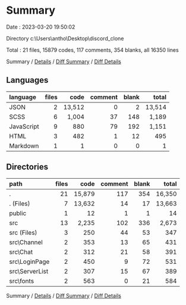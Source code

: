 # Summary

Date : 2023-03-20 19:50:02

Directory c:\\Users\\antho\\Desktop\\discord_clone

Total : 21 files,  15879 codes, 117 comments, 354 blanks, all 16350 lines

Summary / [Details](details.md) / [Diff Summary](diff.md) / [Diff Details](diff-details.md)

## Languages
| language | files | code | comment | blank | total |
| :--- | ---: | ---: | ---: | ---: | ---: |
| JSON | 2 | 13,512 | 0 | 2 | 13,514 |
| SCSS | 6 | 1,004 | 37 | 148 | 1,189 |
| JavaScript | 9 | 880 | 79 | 192 | 1,151 |
| HTML | 3 | 482 | 1 | 12 | 495 |
| Markdown | 1 | 1 | 0 | 0 | 1 |

## Directories
| path | files | code | comment | blank | total |
| :--- | ---: | ---: | ---: | ---: | ---: |
| . | 21 | 15,879 | 117 | 354 | 16,350 |
| . (Files) | 7 | 13,632 | 14 | 17 | 13,663 |
| public | 1 | 12 | 1 | 1 | 14 |
| src | 13 | 2,235 | 102 | 336 | 2,673 |
| src (Files) | 3 | 250 | 44 | 53 | 347 |
| src\\Channel | 2 | 353 | 13 | 65 | 431 |
| src\\Chat | 2 | 312 | 21 | 58 | 391 |
| src\\LoginPage | 2 | 450 | 9 | 72 | 531 |
| src\\ServerList | 2 | 307 | 15 | 67 | 389 |
| src\\fonts | 2 | 563 | 0 | 21 | 584 |

Summary / [Details](details.md) / [Diff Summary](diff.md) / [Diff Details](diff-details.md)
